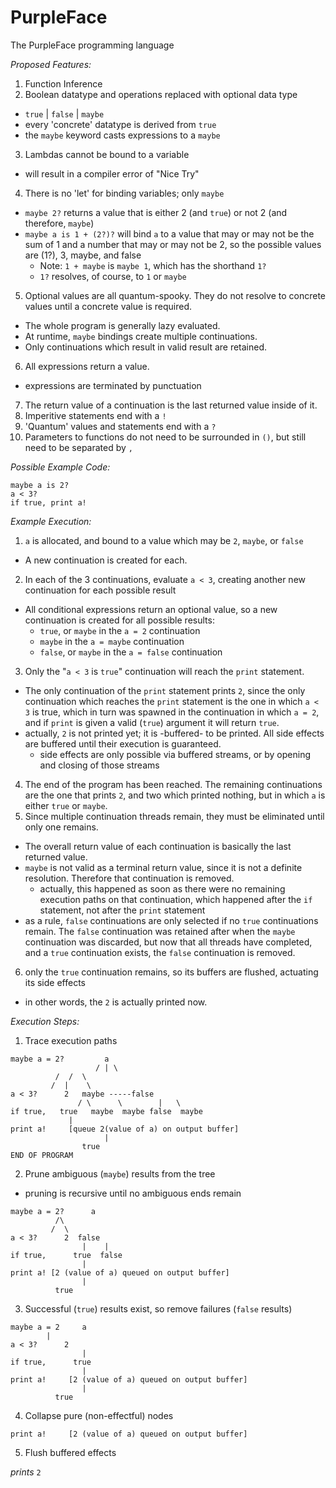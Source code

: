 # PurpleFace
The PurpleFace programming language

_Proposed Features:_
1. Function Inference
2. Boolean datatype and operations replaced with optional data type
  * `true` | `false` | `maybe`
  * every 'concrete' datatype is derived from `true`
  * the `maybe` keyword casts expressions to a `maybe`
3. Lambdas cannot be bound to a variable
  * will result in a compiler error of "Nice Try"
4. There is no 'let' for binding variables; only `maybe`
  * `maybe 2?` returns a value that is either 2 (and `true`) or not 2 (and therefore, `maybe`)
  * `maybe a is 1 + (2?)?` will bind `a` to a value that may or may not be the sum of 1 and a number that may or may not be 2, so the possible values are (1?), 3, maybe, and false
    * Note: `1 + maybe` is `maybe 1`, which has the shorthand `1?`
    * `1?` resolves, of course, to `1` or `maybe`
5. Optional values are all quantum-spooky. They do not resolve to concrete values until a concrete value is required.
  * The whole program is generally lazy evaluated. 
  * At runtime, `maybe` bindings create multiple continuations.
  * Only continuations which result in valid result are retained.
6. All expressions return a value.
  * expressions are terminated by punctuation
7. The return value of a continuation is the last returned value inside of it.
8. Imperitive statements end with a `!`
9. 'Quantum' values and statements end with a `?`
10. Parameters to functions do not need to be surrounded in `()`, but still need to be separated by `,`

_Possible Example Code:_
```
maybe a is 2?
a < 3? 
if true, print a!
```

_Example Execution:_
1. `a` is allocated, and bound to a value which may be `2`, `maybe`, or `false`
  * A new continuation is created for each.
2. In each of the 3 continuations, evaluate `a < 3`, creating another new continuation for each possible result
  * All conditional expressions return an optional value, so a new continuation is created for all possible results:
    * `true`, or `maybe` in the `a = 2` continuation
    * `maybe` in the `a = maybe` continuation
    * `false`, or `maybe` in the `a = false` continuation
3. Only the "`a < 3` is `true`" continuation will reach the `print` statement.
  * The only continuation of the `print` statement prints `2`, since the only continuation which reaches the `print` statement is the one in which `a < 3` is true, which in turn was spawned in the continuation in which `a = 2`, and if `print` is given a valid (`true`) argument it will return `true`.
  * actually, `2` is not printed yet; it is -buffered- to be printed. All side effects are buffered until their execution is guaranteed.
    * side effects are only possible via buffered streams, or by opening and closing of those streams
4. The end of the program has been reached. The remaining continuations are the one that prints `2`, and two which printed nothing, but in which `a` is either `true` or `maybe`.
5. Since multiple continuation threads remain, they must be eliminated until only one remains.
  * The overall return value of each continuation is basically the last returned value.
  * `maybe` is not valid as a terminal return value, since it is not a definite resolution. Therefore that continuation is removed.
    * actually, this happened as soon as there were no remaining execution paths on that continuation, which happened after the `if` statement, not after the `print` statement
  * as a rule, `false` continuations are only selected if no `true` continuations remain. The `false` continuation was retained after when the `maybe` continuation was discarded, but now that all threads have completed, and a `true` continuation exists, the `false` continuation is removed.
6. only the `true` continuation remains, so its buffers are flushed, actuating its side effects
  * in other words, the `2` is actually printed now.

*Execution Steps:*

1. Trace execution paths

```
maybe a = 2?	     a
                   / | \
		  /  /  \ 
		 /  |    \
a < 3?		2   maybe -----false
               / \      \        |   \
if true,   true   maybe  maybe false  maybe
             |
print a!     [queue 2(value of a) on output buffer]
                     |
	            true
END OF PROGRAM
```

2. Prune ambiguous (`maybe`) results from the tree
  * pruning is recursive until no ambiguous ends remain

```
maybe a = 2?	  a
		  /\ 
		 /  \
a < 3?		2  false
                |    |
if true,      true  false
                |
print a! [2 (value of a) queued on output buffer]
                |
	      true
```

3. Successful (`true`) results exist, so remove failures (`false` results)

```
maybe a = 2     a
		|
a < 3?		2
                |
if true,      true
                |
print a!     [2 (value of a) queued on output buffer]
                |
	      true
```

4. Collapse pure (non-effectful) nodes

```
print a!     [2 (value of a) queued on output buffer]
```

5. Flush buffered effects

_prints_ `2`
